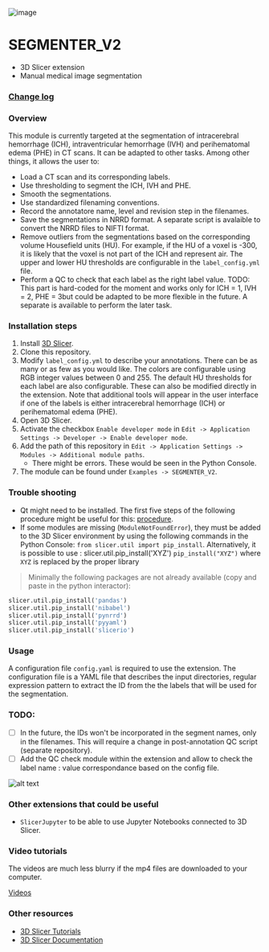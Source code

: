 ![image](https://github.com/laurentletg/ICH_SEGMENTER_V2/assets/48111184/37787b77-a9e3-4603-a7b4-910a3ecfff5d)
# SEGMENTER_V2
* 3D Slicer extension
* Manual medical image segmentation 

### [Change log](CHANGELOG.md)

### Overview
This module is currently targeted at the segmentation of intracerebral hemorrhage (ICH), intraventricular hemorrhage (IVH) and perihematomal edema (PHE) in CT scans. It can be adapted to other tasks. 
Among other things, it allows the user to:
* Load a CT scan and its corresponding labels.
* Use thresholding to segment the ICH, IVH and PHE.
* Smooth the segmentations.
* Use standardized filenaming conventions.
* Record the annotatore name, level and revision step in the filenames. 
* Save the segmentations in NRRD format. A separate script is avalaible to convert the NRRD files to NIFTI format.
* Remove outliers from the segmentations based on the corresponding volume Housefield units (HU). For example, if the HU of a voxel is -300, it is likely that the voxel is not part of the ICH and represent air. The upper and lower HU thresholds are configurable in the `label_config.yml` file.
* Perform a QC to check that each label as the right label value. TODO: This part is hard-coded for the moment and works only for ICH = 1, IVH = 2, PHE = 3but could be adapted to be more flexible in the future. A separate is available to perform the later task. 

### Installation steps
1. Install [3D Slicer](https://download.slicer.org).  
2. Clone this repository.
3. Modify `label_config.yml` to describe your annotations. There can be as many or as few as you would like. The colors are configurable using RGB integer values between 0 and 255. The default HU thresholds for each label are also configurable. These can also be modified directly in the extension. Note that additional tools will appear in the user interface if one of the labels is either intracerebral hemorrhage (ICH) or perihematomal edema (PHE). 
4. Open 3D Slicer. 
5. Activate the checkbox `Enable developer mode` in `Edit -> Application Settings -> Developer -> Enable developer mode`. 
6. Add the path of this repository in `Edit -> Application Settings -> Modules -> Additional module paths`. 
    * There might be errors. These would be seen in the Python Console. 
7. The module can be found under `Examples -> SEGMENTER_V2`. 

### Trouble shooting 
* Qt might need to be installed. The first five steps of the following procedure might be useful for this: [procedure](https://web.stanford.edu/dept/cs_edu/resources/qt/install-mac). 
* If some modules are missing (`ModuleNotFoundError`), they must be added to the 3D Slicer environment by using the following commands in the Python Console: 
        `from slicer.util import pip_install`. Alternatively, it is possible to use : slicer.util.pip_install('XYZ')
        `pip_install("XYZ")` where `XYZ` is replaced by the proper library
> Minimally the following packages are not already available (copy and paste in the python interactor):
```py
slicer.util.pip_install('pandas')
slicer.util.pip_install('nibabel')
slicer.util.pip_install('pynrrd')
slicer.util.pip_install('pyyaml')
slicer.util.pip_install('slicerio')
```

### Usage
A configuration file `config.yaml` is required to use the extension. The configuration file is a YAML file that describes the input directories, regular expression pattern to extract the ID from the the labels that will be used for the segmentation.

### TODO:
- [ ] In the future, the IDs won't be incorporated in the segment names, only in the filenames. This will require a change in post-annotation QC script (separate repository).
- [ ] Add the QC check module within the extension and allow to check the label name : value correspondance based on the config file. 

![alt text](https://github.com/laurentletg/ICH_SEGMENTER_V2/blob/main/Slicer%20how%20to%20install%20package.png?raw=true)

### Other extensions that could be useful
* `SlicerJupyter` to be able to use Jupyter Notebooks connected to 3D Slicer. 

### Video tutorials
The videos are much less blurry if the mp4 files are downloaded to your computer. 

[Videos](https://drive.google.com/drive/folders/1iM5r3zn6414RSQQNnYzGXxsDnVgd-KjP?usp=sharing)

### Other resources
* [3D Slicer Tutorials](https://www.youtube.com/watch?v=QTEti9aY0vs&)
* [3D Slicer Documentation](https://www.slicer.org/wiki/Documentation/Nightly/Training)
